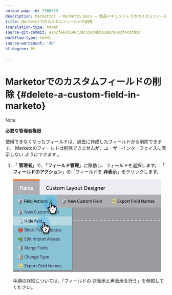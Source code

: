 ```yaml
---
unique-page-id: 2360339
description: Markettor - Marketto Docs — 製品ドキュメントでのカスタムフィールドの削除
title: Marketorでのカスタムフィールドの削除
translation-type: tm+mt
source-git-commit: 47b2fee7d146c3dc558d4bbb10070683f4cdfd3d
workflow-type: tm+mt
source-wordcount: '90'
ht-degree: 0%

---
```



# Marketorでのカスタムフィールドの削除 {#delete-a-custom-field-in-marketo}

>[!NOTE]
>
>**必要な管理者権限**

使用できなくなったフィールドは、過去に作成したフィールドから削除できます。 Marketoのフィールドは削除できませんが、ユーザーインターフェイスに表示しない *ようにできます* 。

1. 「 **管理者**」で、「**フィールド管理**」に移動し、フィールドを選択します。 「 **フィールドのアクション**」の「フィールドを **非表示**」をクリックします。

   ![](assets/image2014-9-19-9-3a49-3a10.png)

   手順の詳細については、「フィールドの [非表示と再表示を行う](hide-and-unhide-a-field.md)」を参照してください。

